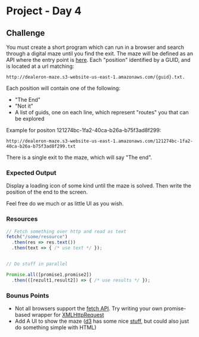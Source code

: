 # Project - Day 4

## Challenge
You must create a short program which can run in a browser and search through a digital maze until you find the exit.
The maze will be defined as an API where the entry point is [here](http://dealeron-maze.s3-website-us-east-1.amazonaws.com).
Each "position" identified by a GUID, and is located at a url matching:

```
http://dealeron-maze.s3-website-us-east-1.amazonaws.com/{guid}.txt.
```

Each position will contain one of the following:
* "The End"
* "Not it"
* A list of guids, one on each line, which represent "routes" you that can be explored

Example for positon 121274bc-1fa2-40ca-b26a-b75f3ad8f299: 

```
http://dealeron-maze.s3-website-us-east-1.amazonaws.com/121274bc-1fa2-40ca-b26a-b75f3ad8f299.txt
```

There is a single exit to the maze, which will say "The end".

### Expected Output
Display a loading icon of some kind until the maze is solved.
Then write the position of the end to the screen.

Feel free do we much or as little UI as you wish.

### Resources

```javascript
// Fetch something over http and read as text
fetch("/some/resource")
  .then(res => res.text())
  .then(text => { /* use text */ });


// Do stuff in parallel

Promise.all([promise1,promise2])
  .then(([rezult1,result2]) => { /* use results */ });

```

### Bounus Points
* Not all browsers support the [fetch API](https://developer.mozilla.org/en-US/docs/Web/API/Fetch_API/Using_Fetch). Try writing your own promise-based wrapper for [XMLHttpRequest](https://developer.mozilla.org/en-US/docs/Web/API/XMLHttpRequest)
* Add A UI to show the maze ([d3](https://d3js.org/) has some nice [stuff](http://bl.ocks.org/d3noob/8375092), but could also just do something simple with HTML)